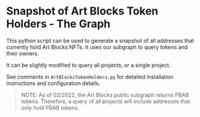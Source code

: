 # Snapshot of Art Blocks Token Holders - The Graph

This python script can be used to generate a snapshot of all addresses that currently hold Art Blocks NFTs. It uses our subgraph to query tokens and their owners.

It can be slightly modified to query all projects, or a single project. 

See comments in `ArtBlocksTokenHolders.py` for detailed installation instructions and configuration
details.

>NOTE: As of 02/2022, the Art Blocks public subgraph returns PBAB tokens. Therefore, a query of all projects will include addresses that only hold PBAB tokens.
